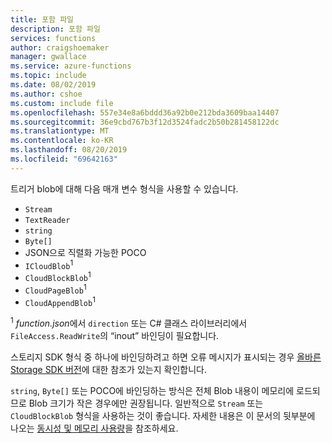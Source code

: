 ```yaml
---
title: 포함 파일
description: 포함 파일
services: functions
author: craigshoemaker
manager: gwallace
ms.service: azure-functions
ms.topic: include
ms.date: 08/02/2019
ms.author: cshoe
ms.custom: include file
ms.openlocfilehash: 557e34e8a6bddd36a92b0e212bda3609baa14407
ms.sourcegitcommit: 36e9cbd767b3f12d3524fadc2b50b281458122dc
ms.translationtype: MT
ms.contentlocale: ko-KR
ms.lasthandoff: 08/20/2019
ms.locfileid: "69642163"
---
```

트리거 blob에 대해 다음 매개 변수 형식을 사용할 수 있습니다.

* `Stream`
* `TextReader`
* `string`
* `Byte[]`
* JSON으로 직렬화 가능한 POCO
* `ICloudBlob`<sup>1</sup>
* `CloudBlockBlob`<sup>1</sup>
* `CloudPageBlob`<sup>1</sup>
* `CloudAppendBlob`<sup>1</sup>

<sup>1</sup> *function.json*에서 `direction` 또는 C# 클래스 라이브러리에서 `FileAccess.ReadWrite`의 “inout” 바인딩이 필요합니다.

스토리지 SDK 형식 중 하나에 바인딩하려고 하면 오류 메시지가 표시되는 경우 [올바른 Storage SDK 버전](#azure-storage-sdk-version-in-functions-1x)에 대한 참조가 있는지 확인합니다.

`string`, `Byte[]` 또는 POCO에 바인딩하는 방식은 전체 Blob 내용이 메모리에 로드되므로 Blob 크기가 작은 경우에만 권장됩니다. 일반적으로 `Stream` 또는 `CloudBlockBlob` 형식을 사용하는 것이 좋습니다. 자세한 내용은 이 문서의 뒷부분에 나오는 [동시성 및 메모리 사용량](#trigger---concurrency-and-memory-usage)을 참조하세요.